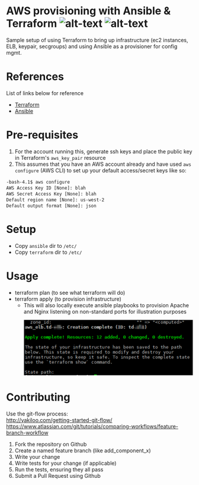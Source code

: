 # AWS provisioning with Ansible & Terraform ![alt-text](https://img.shields.io/badge/ansible-2.3.0.0-blue.svg) ![alt-text](https://img.shields.io/badge/terraform-0.9.5-green.svg)
Sample setup of using Terraform to bring up infrastructure (ec2 instances, ELB, keypair, secgroups) and using Ansible as a provisioner for config mgmt.

# References
List of links below for reference
* [Terraform](https://www.terraform.io/)
* [Ansible](https://www.ansible.com/)

# Pre-requisites
1. For the account running this, generate ssh keys and place the public key in Terraform's `aws_key_pair` resource
2. This assumes that you have an AWS account already and have used `aws configure` (AWS CLI) to set up your default access/secret keys like so:
```
-bash-4.1$ aws configure
AWS Access Key ID [None]: blah
AWS Secret Access Key [None]: blah
Default region name [None]: us-west-2
Default output format [None]: json
``` 

# Setup
* Copy `ansible` dir to `/etc/` 
* Copy `terraform` dir to `/etc/`

# Usage
* terraform plan (to see what terraform will do)
* terraform apply (to provision infrastructure)
	* This will also locally execute ansible playbooks to provision Apache and Nginx listening on non-standard ports for illustration purposes<p>
![alt-text](terra_sshot.png?raw=true "screenshot")

# Contributing
Use the git-flow process: <br>
http://yakiloo.com/getting-started-git-flow/ <br>
https://www.atlassian.com/git/tutorials/comparing-workflows/feature-branch-workflow

1. Fork the repository on Github
2. Create a named feature branch (like add_component_x)
3. Write your change
4. Write tests for your change (if applicable)
5. Run the tests, ensuring they all pass
6. Submit a Pull Request using Github
